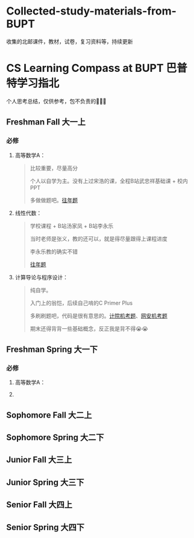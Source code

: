 # Collected-study-materials-from-BUPT
收集的北邮课件，教材，试卷，复习资料等，持续更新

# CS Learning Compass at BUPT 巴普特学习指北

个人思考总结，仅供参考，包不负责的🤗😶‍🌫️

## Freshman Fall 大一上

### 必修

1. 高等数学A：
    > 比较重要，尽量高分
    >
    > 个人以自学为主。没有上过宋浩的课，全程B站武忠祥基础课 + 校内PPT
    >
    > 多做做题吧。[往年题](高数A大一上)

2. 线性代数：
    > 学校课程 + B站汤家凤 + B站李永乐
    >
    > 当时老师是张义，教的还可以，就是得尽量跟得上课程进度
    >
    > 李永乐教的确实不错
    >
    > [往年题](线性代数)

3. 计算导论与程序设计：
    > 纯自学。
    >
    > 入门上的翁恺，后续自己啃的C Primer Plus
    >
    > 多刷刷题吧，代码是很有意思的。[计院机考题](计算机学院计导/机考)、[网安机考题](网安院计算导论/机考+期中期末)
    >
    > 期末还得背背一些基础概念，反正我是背不得😭😭

## Freshman Spring 大一下

### 必修

1. 高等数学A：

2. 

## Sophomore Fall 大二上

## Sophomore Spring 大二下

## Junior Fall 大三上

## Junior Spring 大三下

## Senior Fall 大四上

## Senior Spring 大四下
